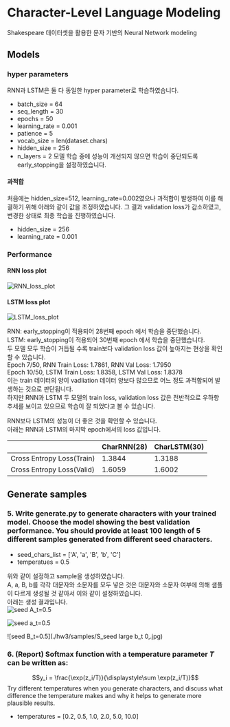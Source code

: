 # Character-Level Language Modeling
Shakespeare 데이터셋을 활용한 문자 기반의 Neural Network modeling
## Models
### hyper parameters
RNN과 LSTM은 둘 다 동일한 hyper parameter로 학습하였습니다.
- batch_size = 64
- seq_length = 30
- epochs = 50
- learning_rate = 0.001
- patience = 5
- vocab_size = len(dataset.chars)
- hidden_size = 256
- n_layers = 2
모델 학습 중에 성능이 개선되지 않으면 학습이 중단되도록 early_stopping을 설정하였습니다.

#### 과적합
처음에는 hidden_size=512, learning_rate=0.002였으나 과적합이 발생하여 이를 해결하기 위해 아래와 같이 값을 조정하였습니다. 그 결과 validation loss가 감소하였고, 변경한 상태로 최종 학습을 진행하였습니다.
- hidden_size = 256
- learning_rate = 0.001

### Performance
#### RNN loss plot
![RNN_loss_plot](https://github.com/Kyeong-Ah/seoul-tech_deep-learning/assets/97220162/ec9759f3-5676-4c5f-870e-da967c8dceb0)

#### LSTM loss plot
![LSTM_loss_plot](https://github.com/Kyeong-Ah/seoul-tech_deep-learning/assets/97220162/7e149ed5-baaa-47f0-990f-e0dffcd80606)

RNN: early_stopping이 적용되어 28번째 epoch 에서 학습을 중단했습니다.  
LSTM: early_stopping이 적용되어 30번째 epoch 에서 학습을 중단했습니다.  
두 모델 모두 학습이 거듭될 수록 train보다 validation loss 값이 높아지는 현상을 확인할 수 있습니다.  
Epoch 7/50, RNN Train Loss: 1.7861, RNN Val Loss: 1.7950  
Epoch 10/50, LSTM Train Loss: 1.8358, LSTM Val Loss: 1.8378  
이는 train 데이터의 양이 vadliation 데이터 양보다 많으므로 어느 정도 과적합되어 발생하는 것으로 판단됩니다.  
하지만 RNN과 LSTM 두 모델의 train loss, validation loss 값은 전반적으로 우하향 추세를 보이고 있으므로 학습이 잘 되었다고 볼 수 있습니다.  
  
RNN보다 LSTM의 성능이 더 좋은 것을 확인할 수 있습니다.  
아래는 RNN과 LSTM의 마지막 epoch에서의 loss 값입니다.  

|               |CharRNN(28)|CharLSTM(30)|
|---------------|------|-----|
| Cross Entropy Loss(Train)|1.3844|1.3188|
| Cross Entropy Loss(Valid)|1.6059|1.6002|

### 

## Generate samples
### 5. Write generate.py to generate characters with your trained model. Choose the model showing the best validation performance. You should provide at least 100 length of 5 different samples generated from different seed characters.
- seed_chars_list = ['A', 'a', 'B', 'b', 'C']
- temperatues = 0.5

위와 같이 설정하고 sample을 생성하였습니다.  
A, a, B, b를 각각 대문자와 소문자를 모두 넣은 것은 대문자와 소문자 여부에 의해 샘플이 다르게 생성될 것 같아서 이와 같이 설정하였습니다.  
아래는 생성 결과입니다.  
![seed A_t=0.5](https://github.com/Kyeong-Ah/seoul-tech_deep-learning/assets/97220162/fee3a072-fa90-470d-9546-e7d8e3e4479d)

![seed a_t=0.5](https://github.com/Kyeong-Ah/seoul-tech_deep-learning/assets/97220162/4af55935-1b96-4ba2-a5fa-eaf5222103bb)

![seed B_t=0.5](./hw3/samples/S_seed large b_t 0,.jpg)
  
### 6. (Report) Softmax function with a temperature parameter *T* can be written as: 
$$y_i = \frac{\exp(z_i/T)}{\displaystyle\sum \exp(z_i/T)}$$
Try different temperatures when you generate characters, and discuss what difference the temperature makes and why it helps to generate more plausible results.
  
- temperatures = [0.2, 0.5, 1.0, 2.0, 5.0, 10.0]


